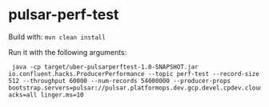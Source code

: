 # pulsar-perf-test

Build with:
`mvn clean install`

Run it with the following arguments:
```
 java -cp target/uber-pulsarperftest-1.0-SNAPSHOT.jar  io.confluent.hacks.ProducerPerformance --topic perf-test --record-size 512 --throughput 60000 --num-records 54000000 --producer-props bootstrap.servers=pulsar://pulsar.platformops.dev.gcp.devel.cpdev.cloud:9092 acks=all linger.ms=10
```
